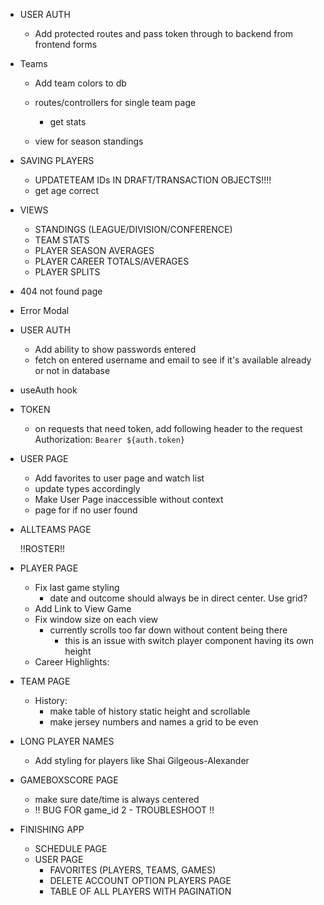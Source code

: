 <!-- BACKEND -->
- USER AUTH
    <!-- DONE - Verify email address is real or remove email check entirely -->
    - Add protected routes and pass token through to backend from frontend forms

- Teams
    - Add team colors to db
    - routes/controllers for single team page
        <!-- - get roster DONE -->
        - get stats

    - view for season standings
    <!-- - Add Coach field DONE -->

- SAVING PLAYERS
    - UPDATETEAM IDs IN DRAFT/TRANSACTION OBJECTS!!!!
    - get age correct

- VIEWS
    <!-- TEAM -->
    - STANDINGS (LEAGUE/DIVISION/CONFERENCE)
    - TEAM STATS

    <!-- PLAYER -->
    - PLAYER SEASON AVERAGES
    - PLAYER CAREER TOTALS/AVERAGES
    - PLAYER SPLITS



<!-- FRONTEND -->
- 404 not found page
- Error Modal

- USER AUTH
    <!-- - password & Confirm password: pass entered password into confirm password input and verify they match DONE -->
    - Add ability to show passwords entered
    <!-- - fix confirm_password DONE -->
    <!-- - Get login/signup working with backend DONE -->
    <!-- - Make dialog close with successful login DONE -->
    <!-- - Proper loading and error states on login/signup DONE -->
    - fetch on entered username and email to see if it's available already or not in database
    <!-- - Different pop up content depending on form state [ error, successful, default ] DONE -->
    <!-- - make sure user_id is passed to login when logging in DONE -->




- useAuth hook
    <!-- - finish setting up DONE -->
    <!-- - move context login/logout out of app.tsx DONE -->

- TOKEN
    - on requests that need token, add following header to the request
    Authorization: `Bearer ${auth.token}`

- USER PAGE
    - Add favorites to user page and watch list
    - update types accordingly 
    - Make User Page inaccessible without context
    - page for if no user found

- ALLTEAMS PAGE
    <!-- - Query parameters to go automatically to stats/schedule/roster view? DONE -->
    
    !!ROSTER!!
    <!-- - change icons to not be ugly DONE -->

- PLAYER PAGE
    <!-- - LOOP OVER TRANSACTIONS & PLAYER AWARDS DONE -->
    <!-- - Styling for player status DONE -->
    <!-- - Player Game Logs DONE -->
    - Fix last game styling
        - date and outcome should always be in direct center. Use grid?
    - Add Link to View Game
    - Fix window size on each view
        - currently scrolls too far down without content being there
            - this is an issue with switch player component having its own height
    - Career Highlights:
        <!-- - case if player has no awards DONE -->
        <!-- - fix length issue in career highlights DONE -->

- TEAM PAGE
    - History:
        - make table of history static height and scrollable
        - make jersey numbers and names a grid to be even

- LONG PLAYER NAMES
    - Add styling for players like Shai Gilgeous-Alexander

- GAMEBOXSCORE PAGE
    <!-- - Add query to grab all details about team record from expanded standings view DONE -->
    - make sure date/time is always centered
    - !! BUG FOR game_id 2 - TROUBLESHOOT !!


- FINISHING APP
    - SCHEDULE PAGE
    - USER PAGE
        - FAVORITES (PLAYERS, TEAMS, GAMES)
        - DELETE ACCOUNT OPTION
    PLAYERS PAGE
        - TABLE OF ALL PLAYERS WITH PAGINATION